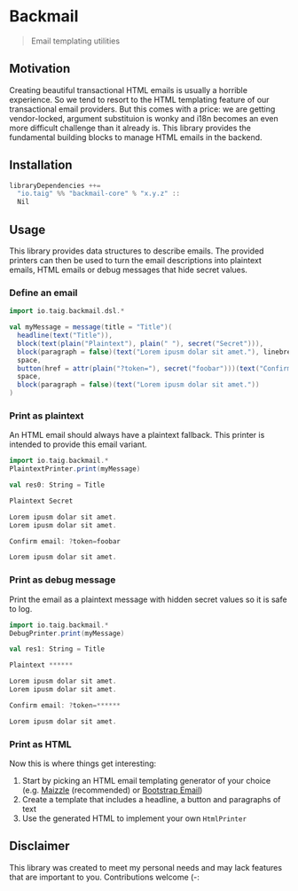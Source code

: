 # Backmail

> Email templating utilities

## Motivation

Creating beautiful transactional HTML emails is usually a horrible experience. So we tend to resort to the HTML templating feature of our transactional email providers. But this comes with a price: we are getting vendor-locked, argument substituion is wonky and i18n becomes an even more difficult challenge than it already is. This library provides the fundamental building blocks to manage HTML emails in the backend.

## Installation

```sbt
libraryDependencies ++=
  "io.taig" %% "backmail-core" % "x.y.z" ::
  Nil
```

## Usage

This library provides data structures to describe emails. The provided printers can then be used to turn the email descriptions into plaintext emails, HTML emails or debug messages that hide secret values.

### Define an email

```scala
import io.taig.backmail.dsl.*

val myMessage = message(title = "Title")(
  headline(text("Title")),
  block(text(plain("Plaintext"), plain(" "), secret("Secret"))),
  block(paragraph = false)(text("Lorem ipusm dolar sit amet."), linebreak, text("Lorem ipusm dolar sit amet.")),
  space,
  button(href = attr(plain("?token="), secret("foobar")))(text("Confirm email")),
  space,
  block(paragraph = false)(text("Lorem ipusm dolar sit amet."))
)
```

### Print as plaintext

An HTML email should always have a plaintext fallback. This printer is intended to provide this email variant.

```scala
import io.taig.backmail.*
PlaintextPrinter.print(myMessage)

val res0: String = Title

Plaintext Secret

Lorem ipusm dolar sit amet.
Lorem ipusm dolar sit amet.

Confirm email: ?token=foobar

Lorem ipusm dolar sit amet.
```

### Print as debug message

Print the email as a plaintext message with hidden secret values so it is safe to log.

```scala
import io.taig.backmail.*
DebugPrinter.print(myMessage)

val res1: String = Title

Plaintext ******

Lorem ipusm dolar sit amet.
Lorem ipusm dolar sit amet.

Confirm email: ?token=******

Lorem ipusm dolar sit amet.
```

### Print as HTML

Now this is where things get interesting:

1. Start by picking an HTML email templating generator of your choice (e.g. [Maizzle](https://maizzle.com) (recommended) or [Bootstrap Email](https://bootstrapemail.com))
2. Create a template that includes a headline, a button and paragraphs of text
3. Use the generated HTML to implement your own `HtmlPrinter`

## Disclaimer

This library was created to meet my personal needs and may lack features that are important to you. Contributions welcome (-:
